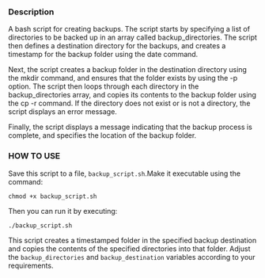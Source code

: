 ### Description

A bash script for creating backups. The script starts by specifying a list of directories to be backed up in an array called backup_directories. The script then defines a destination directory for the backups, and creates a timestamp for the backup folder using the date command.

Next, the script creates a backup folder in the destination directory using the mkdir command, and ensures that the folder exists by using the -p option.
The script then loops through each directory in the backup_directories array, and copies its contents to the backup folder using the cp -r command. If the directory does not exist or is not a directory, the script displays an error message.

Finally, the script displays a message indicating that the backup process is complete, and specifies the location of the backup folder.


### HOW TO USE

Save this script to a file, `backup_script.sh`.Make it executable using the command:

 ```
 chmod +x backup_script.sh
 ```
 
 
 Then you can run it by executing:

```
./backup_script.sh
```

This script creates a timestamped folder in the specified backup destination and copies the contents of the specified directories into that folder. Adjust the `backup_directories` and `backup_destination` variables according to your requirements.

